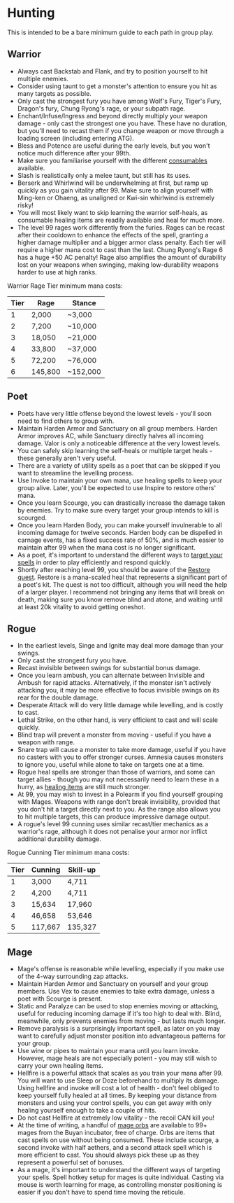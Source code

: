 # Hunting

This is intended to be a bare minimum guide to each path in group play.

## Warrior

- Always cast Backstab and Flank, and try to position yourself to hit multiple enemies.
- Consider using taunt to get a monster's attention to ensure you hit as many targets as possible.
- Only cast the strongest fury you have among Wolf's Fury, Tiger's Fury, Dragon's fury, Chung Ryong's rage, or your subpath rage.
- Enchant/Infuse/Ingress and beyond directly multiply your weapon damage - only cast the strongest one you have. These have no duration, but you'll need to recast them if you change weapon or move through a loading screen (including entering ATG).
- Bless and Potence are useful during the early levels, but you won't notice much difference after your 99th.
- Make sure you familiarise yourself with the different [consumables](combat/consumable-items.md) available.
- Slash is realistically only a melee taunt, but still has its uses.
- Berserk and Whirlwind will be underwhelming at first, but ramp up quickly as you gain vitality after 99. Make sure to align yourself with Ming-ken or Ohaeng, as unaligned or Kwi-sin whirlwind is extremely risky!
- You will most likely want to skip learning the warrior self-heals, as consumable healing items are readily available and heal for much more.
- The level 99 rages work differently from the furies. Rages can be recast after their cooldown to enhance the effects of the spell, granting a higher damage multiplier and a bigger armor class penalty. Each tier will require a higher mana cost to cast than the last. Chung Ryong's Rage 6 has a huge +50 AC penalty! Rage also amplifies the amount of durability lost on your weapons when swinging, making low-durability weapons harder to use at high ranks.

Warrior Rage Tier minimum mana costs:

| Tier | Rage    | Stance   |
| ---- | ------- | -------- |
| 1    | 2,000   | ~3,000   |
| 2    | 7,200   | ~10,000  |
| 3    | 18,050  | ~21,000  |
| 4    | 33,800  | ~37,000  |
| 5    | 72,200  | ~76,000  |
| 6    | 145,800 | ~152,000 |

## Poet

- Poets have very little offense beyond the lowest levels - you'll soon need to find others to group with.
- Maintain Harden Armor and Sanctuary on all group members. Harden Armor improves AC, while Sanctuary directly halves all incoming damage. Valor is only a noticeable difference at the very lowest levels.
- You can safely skip learning the self-heals or multiple target heals - these generally aren't very useful.
- There are a variety of utility spells as a poet that can be skipped if you want to streamline the levelling process.
- Use Invoke to maintain your own mana, use healing spells to keep your group alive. Later, you'll be expected to use Inspire to restore others' mana.
- Once you learn Scourge, you can drastically increase the damage taken by enemies. Try to make sure every target your group intends to kill is scourged.
- Once you learn Harden Body, you can make yourself invulnerable to all incoming damage for twelve seconds. Harden body can be dispelled in carnage events, has a fixed success rate of 50%, and is much easier to maintain after 99 when the mana cost is no longer significant.
- As a poet, it's important to understand the different ways to [target your spells](combat/casting-spells.md) in order to play efficiently and respond quickly.
- Shortly after reaching level 99, you should be aware of the [Restore quest](quests/restore.md). Restore is a mana-scaled heal that represents a significant part of a poet's kit. The quest is not too difficult, although you will need the help of a larger player. I recommend not bringing any items that will break on death, making sure you know remove blind and atone, and waiting until at least 20k vitality to avoid getting oneshot.

## Rogue

- In the earliest levels, Singe and Ignite may deal more damage than your swings.
- Only cast the strongest fury you have.
- Recast invisible between swings for substantial bonus damage.
- Once you learn ambush, you can alternate between Invisible and Ambush for rapid attacks. Alternatively, if the monster isn't actively attacking you, it may be more effective to focus invisible swings on its rear for the double damage.
- Desperate Attack will do very little damage while levelling, and is costly to cast.
- Lethal Strike, on the other hand, is very efficient to cast and will scale quickly.
- Blind trap will prevent a monster from moving - useful if you have a weapon with range.
- Snare trap will cause a monster to take more damage, useful if you have no casters with you to offer stronger curses. Amnesia causes monsters to ignore you, useful while alone to take on targets one at a time.
- Rogue heal spells are stronger than those of warriors, and some can target allies - though you may not necessarily need to learn these in a hurry, as [healing items](combat/consumable-items.md) are still much stronger.
- At 99, you may wish to invest in a Polearm if you find yourself grouping with Mages. Weapons with range don't break invisibility, provided that you don't hit a target directly next to you. As the range also allows you to hit multiple targets, this can produce impressive damage output.
- A rogue's level 99 cunning uses similar recast/tier mechanics as a warrior's rage, although it does not penalise your armor nor inflict additional durability damage.

Rogue Cunning Tier minimum mana costs:

| Tier | Cunning | Skill-up |
| ---- | ------- | -------- |
| 1    | 3,000   | 4,711    |
| 2    | 4,200   | 4,711    |
| 3    | 15,634  | 17,960   |
| 4    | 46,658  | 53,646   |
| 5    | 117,667 | 135,327  |

## Mage

- Mage's offense is reasonable while levelling, especially if you make use of the 4-way surrounding zap attacks.
- Maintain Harden Armor and Sanctuary on yourself and your group members. Use Vex to cause enemies to take extra damage, unless a poet with Scourge is present.
- Static and Paralyze can be used to stop enemies moving or attacking, useful for reducing incoming damage if it's too high to deal with. Blind, meanwhile, only prevents enemies from moving - but lasts much longer.
- Remove paralysis is a surprisingly important spell, as later on you may want to carefully adjust monster position into advantageous patterns for your group.
- Use wine or pipes to maintain your mana until you learn invoke. However, mage heals are not especially potent - you may still wish to carry your own healing items.
- Hellfire is a powerful attack that scales as you train your mana after 99. You will want to use Sleep or Doze beforehand to multiply its damage. Using hellfire and invoke will cost a lot of health - don't feel obliged to keep yourself fully healed at all times. By keeping your distance from monsters and using your control spells, you can get away with only healing yourself enough to take a couple of hits.
- Do not cast Hellfire at extremely low vitality - the recoil CAN kill you!
- At the time of writing, a handful of [mage orbs](combat/orbs.md) are available to 99+ mages from the Buyan incubator, free of charge. Orbs are items that cast spells on use without being consumed. These include scourge, a second invoke with half aethers, and a second attack spell which is more efficient to cast. You should always pick these up as they represent a powerful set of bonuses.
- As a mage, it's important to understand the different ways of targeting your spells. Spell hotkey setup for mages is quite individual. Casting via mouse is worth learning for mage, as controlling monster positioning is easier if you don't have to spend time moving the reticule.
